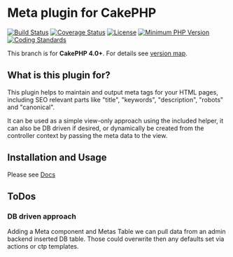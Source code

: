 # Meta plugin for CakePHP
[![Build Status](https://api.travis-ci.com/dereuromark/cakephp-meta.svg)](https://travis-ci.org/dereuromark/cakephp-meta)
[![Coverage Status](https://coveralls.io/repos/dereuromark/cakephp-meta/badge.svg)](https://coveralls.io/r/dereuromark/cakephp-meta)
[![License](https://poser.pugx.org/dereuromark/cakephp-meta/license.svg)](https://packagist.org/packages/dereuromark/cakephp-meta)
[![Minimum PHP Version](http://img.shields.io/badge/php-%3E%3D%207.2-8892BF.svg)](https://php.net/)
[![Coding Standards](https://img.shields.io/badge/cs-PSR--2--R-yellow.svg)](https://github.com/php-fig-rectified/fig-rectified-standards)

This branch is for **CakePHP 4.0+**. For details see [version map](https://github.com/dereuromark/cakephp-meta/wiki#cakephp-version-map).

## What is this plugin for?
This plugin helps to maintain and output meta tags for your HTML pages, including SEO relevant parts like
"title", "keywords", "description", "robots" and "canonical".

It can be used as a simple view-only approach using the included helper, it can also be DB driven if desired, or dynamically
be created from the controller context by passing the meta data to the view.

## Installation and Usage
Please see [Docs](docs)

## ToDos

### DB driven approach
Adding a Meta component and Metas Table we can pull data from an admin backend inserted DB table.
Those could overwrite then any defaults set via actions or ctp templates.

